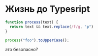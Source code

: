 # Жизнь до Typesript

```javascript
function process(text) {
  return text && text.replace(/f/g, "p")
}

process("foo").toUpperCase();

```

это безопасно?
